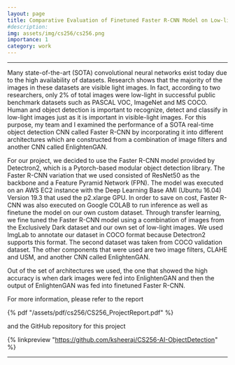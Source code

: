 ```yaml
---
layout: page
title: Comparative Evaluation of Finetuned Faster R-CNN Model on Low-light Images
#description: 
img: assets/img/cs256/cs256.png
importance: 1
category: work
---
```


---

Many state-of-the-art (SOTA) convolutional neural networks exist today due to the high availability of datasets. Research shows that the majority of the images in these datasets are visible light images. In fact, according to two researchers, only 2% of total images were low-light in successful public benchmark datasets such as PASCAL VOC, ImageNet and MS COCO. Human and object detection is important to recognize, detect and classify in low-light images just as it is important in visible-light images. For this purpose, my team and I examined the performance of a SOTA real-time object detection CNN called Faster R-CNN by incorporating it into different architectures which are constructed from a combination of image filters and another CNN called EnlightenGAN.

For our project, we decided to use the Faster R-CNN model provided by Detectron2, which is a Pytorch-based modular object detection library. The Faster R-CNN variation that we used consisted of ResNet50 as the backbone and a Feature Pyramid Network (FPN). The model was executed on an AWS EC2 instance with the Deep Learning Base AMI (Ubuntu 16.04) Version 19.3 that used the p2.xlarge GPU. In order to save on cost, Faster R-CNN was also executed on Google COLAB to run inference as well as finetune the model on our own custom dataset. Through transfer learning, we fine tuned the Faster R-CNN model using a combination of images from the Exclusively Dark dataset and our own set of low-light images. We used ImgLab to annotate our dataset in COCO format because Detectron2 supports this format. The second dataset was taken from COCO validation dataset. The other components that were used are two image filters, CLAHE and USM, and another CNN called EnlightenGAN.

Out of the set of architectures we used, the one that showed the high accuracy is when dark images were fed into EnlightenGAN and then the output of EnlightenGAN was fed into finetuned Faster R-CNN.

For more information, please refer to the report

{% pdf "/assets/pdf/cs256/CS256_ProjectReport.pdf" %}

and the GitHub repository for this project

{% linkpreview "https://github.com/ksheeraj/CS256-AI-ObjectDetection" %}

---
